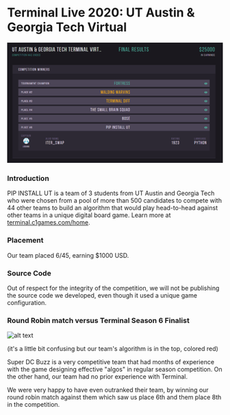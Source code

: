 # Terminal Live 2020: UT Austin & Georgia Tech Virtual

![alt text](./docs/utg.png)

### Introduction
PIP INSTALL UT is a team of 3 students from UT Austin and Georgia Tech who were chosen from a pool of more than 500
candidates to compete with 44 other teams to build an algorithm that would play head-to-head against other teams in a
unique digital board game. Learn more at [terminal.c1games.com/home](https://terminal.c1games.com/home).

### Placement
Our team placed 6/45, earning $1000 USD.

### Source Code
Out of respect for the integrity of the competition, we will not be publishing the source code we developed, even
though it used a unique game configuration.

### Round Robin match versus Terminal Season 6 Finalist
![alt text](./docs/demo.gif)

(it's a little bit confusing but our team's algorithm is in the top, colored red)

Super DC Buzz is a very competitive team that had months of experience with the game designing effective "algos" in
regular season competition. On the other hand, our team had no prior experience with Terminal.

We were very happy to have even outranked their team, by winning our round robin match against them which saw us place
6th and them place 8th in the competition.
